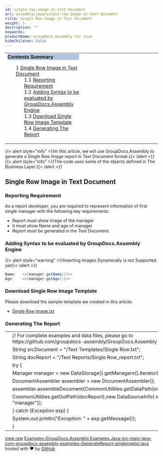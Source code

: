 ```yaml
---
id: single-row-image-in-text-document
url: assembly/java/single-row-image-in-text-document
title: Single Row Image in Text Document
weight: 5
description: ""
keywords: 
productName: GroupDocs.Assembly for Java
hideChildren: False
---
```

<table class="sectionMacro" border="0" cellpadding="5" cellspacing="0" width="100%"><tbody><tr><td valign="top" width="50%"><div class="panel" style="border-top-width: 1px; border-right-width: 1px; border-bottom-width: 1px; border-left-width: 1px;"><div class="panelHeader" style="border-bottom-width: 1px; background-color: rgb(176, 196, 222);"><b>Contents Summary</b></div><div class="panelContent"><style type="text/css">div.rbtoc1593026732708 { padding-top: 0px; padding-right: 0px; padding-bottom: 0px; padding-left: 0px; }div.rbtoc1593026732708 ul { list-style-type: none; list-style-image: none; margin-left: 0px; }div.rbtoc1593026732708 li { margin-left: 0px; padding-left: 0px; }</style><div class="toc rbtoc1593026732708"><ul class="toc-indentation"><li><span class="TOCOutline">1</span> <a href="#SingleRowImageinTextDocument-SingleRowImageinTextDocument">Single Row Image in Text Document</a><ul class="toc-indentation"><li><span class="TOCOutline">1.1</span> <a href="#SingleRowImageinTextDocument-ReportingRequirement">Reporting Requirement</a></li><li><span class="TOCOutline">1.2</span> <a href="#SingleRowImageinTextDocument-AddingSyntaxtobeevaluatedbyGroupDocs.AssemblyEngine">Adding Syntax to be evaluated by GroupDocs.Assembly Engine</a></li><li><span class="TOCOutline">1.3</span> <a href="#SingleRowImageinTextDocument-DownloadSingleRowImageTemplate">Download Single Row Image Template</a></li><li><span class="TOCOutline">1.4</span> <a href="#SingleRowImageinTextDocument-GeneratingTheReport">Generating The Report</a></li></ul></li></ul></div></div></div></td><td valign="top" width="15%">&nbsp;</td><td valign="top" width="35%">&nbsp;</td></tr></tbody></table>

{{< alert style="info" >}}In this article, we will use GroupDocs.Assembly to generate a Single Row Image report in Text Document format.{{< /alert >}}{{< alert style="info" >}}The code uses some of the objects defined in The Business Layer.{{< /alert >}}

## Single Row Image in Text Document

### Reporting Requirement

As a report developer, you are required to represent information of first single manager with the following key requirements:

*   Report must show image of the manager
*   It must show Name and age of manager
*   Report must be generated in the Text Document.

### Adding Syntax to be evaluated by GroupDocs.Assembly Engine

{{< alert style="warning" >}}Inserting Images Dynamically is not Supported yet{{< /alert >}}

```csharp
Name:	<<[manager.getName()]>>
Age:	<<[manager.getAge()]>>

```

### Download Single Row Image Template

Please download the sample template we created in this article:

*   [Single Row Image.txt](https://github.com/groupdocs-assembly/GroupDocs.Assembly-for-Java/blob/master/Examples/GroupDocs.Assembly.Examples.Java/Data/Storage/Text%20Templates/Single%20Row.txt?raw=true)

### Generating The Report

<table class="highlight tab-size js-file-line-container" data-tab-size="8" data-paste-markdown-skip=""><tbody><tr><td id="file-examples-groupdocs-assembly-examples-java-src-main-java-com-groupdocs-assembly-examples-generatereport-singlerowtxt-java-L1" class="blob-num js-line-number" data-line-number="1"></td><td id="file-examples-groupdocs-assembly-examples-java-src-main-java-com-groupdocs-assembly-examples-generatereport-singlerowtxt-java-LC1" class="blob-code blob-code-inner js-file-line"><span class="pl-c"><span class="pl-c">//</span> For complete examples and data files, please go to https://github.com/groupdocs-assembly/GroupDocs.Assembly-for-Java</span></td></tr><tr><td id="file-examples-groupdocs-assembly-examples-java-src-main-java-com-groupdocs-assembly-examples-generatereport-singlerowtxt-java-L2" class="blob-num js-line-number" data-line-number="2"></td><td id="file-examples-groupdocs-assembly-examples-java-src-main-java-com-groupdocs-assembly-examples-generatereport-singlerowtxt-java-LC2" class="blob-code blob-code-inner js-file-line"><span class="pl-smi">String</span> srcDocument <span class="pl-k">=</span> <span class="pl-s"><span class="pl-pds">"</span>/Text Templates/Single Row.txt<span class="pl-pds">"</span></span>;</td></tr><tr><td id="file-examples-groupdocs-assembly-examples-java-src-main-java-com-groupdocs-assembly-examples-generatereport-singlerowtxt-java-L3" class="blob-num js-line-number" data-line-number="3"></td><td id="file-examples-groupdocs-assembly-examples-java-src-main-java-com-groupdocs-assembly-examples-generatereport-singlerowtxt-java-LC3" class="blob-code blob-code-inner js-file-line"><span class="pl-smi">String</span> docReport <span class="pl-k">=</span> <span class="pl-s"><span class="pl-pds">"</span>/Text Reports/Single Row_report.txt<span class="pl-pds">"</span></span>;</td></tr><tr><td id="file-examples-groupdocs-assembly-examples-java-src-main-java-com-groupdocs-assembly-examples-generatereport-singlerowtxt-java-L4" class="blob-num js-line-number" data-line-number="4"></td><td id="file-examples-groupdocs-assembly-examples-java-src-main-java-com-groupdocs-assembly-examples-generatereport-singlerowtxt-java-LC4" class="blob-code blob-code-inner js-file-line"><span class="pl-k">try</span> {</td></tr><tr><td id="file-examples-groupdocs-assembly-examples-java-src-main-java-com-groupdocs-assembly-examples-generatereport-singlerowtxt-java-L5" class="blob-num js-line-number" data-line-number="5"></td><td id="file-examples-groupdocs-assembly-examples-java-src-main-java-com-groupdocs-assembly-examples-generatereport-singlerowtxt-java-LC5" class="blob-code blob-code-inner js-file-line"><span class="pl-smi">Manager</span> manager <span class="pl-k">=</span> <span class="pl-k">new</span> <span class="pl-smi">DataStorage</span>()<span class="pl-k">.</span>getManagers()<span class="pl-k">.</span>iterator()<span class="pl-k">.</span>next();</td></tr><tr><td id="file-examples-groupdocs-assembly-examples-java-src-main-java-com-groupdocs-assembly-examples-generatereport-singlerowtxt-java-L6" class="blob-num js-line-number" data-line-number="6"></td><td id="file-examples-groupdocs-assembly-examples-java-src-main-java-com-groupdocs-assembly-examples-generatereport-singlerowtxt-java-LC6" class="blob-code blob-code-inner js-file-line"><span class="pl-smi">DocumentAssembler</span> assembler <span class="pl-k">=</span> <span class="pl-k">new</span> <span class="pl-smi">DocumentAssembler</span>();</td></tr><tr><td id="file-examples-groupdocs-assembly-examples-java-src-main-java-com-groupdocs-assembly-examples-generatereport-singlerowtxt-java-L7" class="blob-num js-line-number" data-line-number="7"></td><td id="file-examples-groupdocs-assembly-examples-java-src-main-java-com-groupdocs-assembly-examples-generatereport-singlerowtxt-java-LC7" class="blob-code blob-code-inner js-file-line">assembler<span class="pl-k">.</span>assembleDocument(<span class="pl-smi">CommonUtilities</span><span class="pl-k">.</span>getDataPath(srcDocument),</td></tr><tr><td id="file-examples-groupdocs-assembly-examples-java-src-main-java-com-groupdocs-assembly-examples-generatereport-singlerowtxt-java-L8" class="blob-num js-line-number" data-line-number="8"></td><td id="file-examples-groupdocs-assembly-examples-java-src-main-java-com-groupdocs-assembly-examples-generatereport-singlerowtxt-java-LC8" class="blob-code blob-code-inner js-file-line"><span class="pl-smi">CommonUtilities</span><span class="pl-k">.</span>getOutPath(docReport),<span class="pl-k">new</span> <span class="pl-smi">DataSourceInfo</span>( manager, <span class="pl-s"><span class="pl-pds">"</span>manager<span class="pl-pds">"</span></span>));</td></tr><tr><td id="file-examples-groupdocs-assembly-examples-java-src-main-java-com-groupdocs-assembly-examples-generatereport-singlerowtxt-java-L9" class="blob-num js-line-number" data-line-number="9"></td><td id="file-examples-groupdocs-assembly-examples-java-src-main-java-com-groupdocs-assembly-examples-generatereport-singlerowtxt-java-LC9" class="blob-code blob-code-inner js-file-line">} <span class="pl-k">catch</span> (<span class="pl-smi">Exception</span> exp) {</td></tr><tr><td id="file-examples-groupdocs-assembly-examples-java-src-main-java-com-groupdocs-assembly-examples-generatereport-singlerowtxt-java-L10" class="blob-num js-line-number" data-line-number="10"></td><td id="file-examples-groupdocs-assembly-examples-java-src-main-java-com-groupdocs-assembly-examples-generatereport-singlerowtxt-java-LC10" class="blob-code blob-code-inner js-file-line"><span class="pl-smi">System</span><span class="pl-k">.</span>out<span class="pl-k">.</span>println(<span class="pl-s"><span class="pl-pds">"</span>Exception: <span class="pl-pds">"</span></span> <span class="pl-k">+</span> exp<span class="pl-k">.</span>getMessage());</td></tr><tr><td id="file-examples-groupdocs-assembly-examples-java-src-main-java-com-groupdocs-assembly-examples-generatereport-singlerowtxt-java-L11" class="blob-num js-line-number" data-line-number="11"></td><td id="file-examples-groupdocs-assembly-examples-java-src-main-java-com-groupdocs-assembly-examples-generatereport-singlerowtxt-java-LC11" class="blob-code blob-code-inner js-file-line">}</td></tr></tbody></table>

[view raw](https://gist.github.com/GroupDocsGists/c87f4a581ae7d23c97ee3a2c08c8087e/raw/a8d1e96d1ca6a1702dd0969e5a07cf023f8cd0a2/Examples-GroupDocs.Assembly.Examples.Java-src-main-java-com-groupdocs-assembly-examples-GenerateReport-singlerowtxt.java) [Examples-GroupDocs.Assembly.Examples.Java-src-main-java-com-groupdocs-assembly-examples-GenerateReport-singlerowtxt.java](https://gist.github.com/GroupDocsGists/c87f4a581ae7d23c97ee3a2c08c8087e#file-examples-groupdocs-assembly-examples-java-src-main-java-com-groupdocs-assembly-examples-generatereport-singlerowtxt-java) hosted with ❤ by [GitHub](https://github.com)
